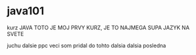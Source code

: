 # java101

kurz JAVA TOTO JE MOJ PRVY KURZ, JE TO NAJMEGA SUPA JAZYK NA SVETE

juchu
dalsie ppc veci som pridal do tohto 
dalsia
dalsia posledna
